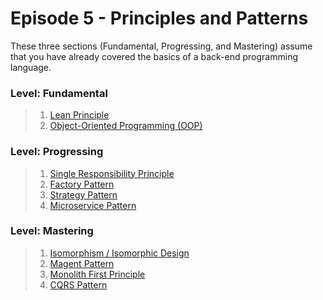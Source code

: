 # Episode 5 - Principles and Patterns

These three sections (Fundamental, Progressing, and Mastering) assume that you have already covered the basics of a back-end programming language.

### Level: Fundamental
> 1. [Lean Principle](http://www.lean.org/WhatsLean/Principles.cfm)
> 2. [Object-Oriented Programming (OOP)](https://en.wikipedia.org/wiki/Object-oriented_programming)

### Level: Progressing
> 1. [Single Responsibility Principle](https://blogs.msdn.microsoft.com/dhuba/2011/06/15/single-responsibility-principle-discovering-violations/)
> 2. [Factory Pattern](http://www.oodesign.com/factory-pattern.html)
> 3. [Strategy Pattern](http://www.oodesign.com/strategy-pattern.html)
> 4. [Microservice Pattern](http://martinfowler.com/articles/microservices.html)

### Level: Mastering
> 1. [Isomorphism / Isomorphic Design](https://www.lullabot.com/articles/what-is-an-isomorphic-application)
> 2. [Magent Pattern](http://spray.io/blog/2012-12-13-the-magnet-pattern/)
> 3. [Monolith First Principle](http://martinfowler.com/bliki/MonolithFirst.html)
> 4. [CQRS Pattern](http://martinfowler.com/bliki/CQRS.html)
